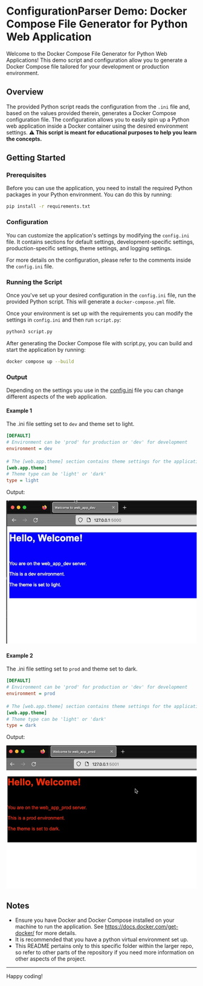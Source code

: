 # ConfigurationParser Demo: Docker Compose File Generator for Python Web Application

Welcome to the Docker Compose File Generator for Python Web Applications! This demo script and configuration allow you to generate a Docker Compose file tailored for your development or production environment.

## Overview

The provided Python script reads the configuration from the `.ini` file and, based on the values provided therein, generates a Docker Compose configuration file. The configuration allows you to easily spin up a Python web application inside a Docker container using the desired environment settings. **⚠️ This script is meant for educational purposes to help you learn the concepts.**

## Getting Started

### Prerequisites

Before you can use the application, you need to install the required Python packages in your Python environment. You can do this by running:

```bash
pip install -r requirements.txt
```

### Configuration

You can customize the application's settings by modifying the `config.ini` file. It contains sections for default settings, development-specific settings, production-specific settings, theme settings, and logging settings.

For more details on the configuration, please refer to the comments inside the `config.ini` file.

### Running the Script

Once you've set up your desired configuration in the `config.ini` file, run the provided Python script. This will generate a `docker-compose.yml` file.

Once your environment is set up with the requirements you can modify the settings in `config.ini` and then run `script.py`:

```bash
python3 script.py
```

After generating the Docker Compose file with script.py, you can build and start the application by running:

```bash
docker compose up --build
```

### Output

Depending on the settings you use in the [config.ini](config.ini) file you can change different aspects of the web application.

#### Example 1

The .ini file setting set to `dev` and theme set to light.

```ini
[DEFAULT]
# Environment can be 'prod' for production or 'dev' for development
environment = dev

# The [web.app.theme] section contains theme settings for the application.
[web.app.theme]
# Theme type can be 'light' or 'dark'
type = light
```

Output:

![dev output and light theme](./images/flask_output_for_dev_with_light_theme_set.jpg)

#### Example 2

The .ini file setting set to `prod` and theme set to dark.

```ini
[DEFAULT]
# Environment can be 'prod' for production or 'dev' for development
environment = prod

# The [web.app.theme] section contains theme settings for the application.
[web.app.theme]
# Theme type can be 'light' or 'dark'
type = dark
```

Output:

![dev output and light theme](./images/flask_output_for_prod_with_dark_theme_set.jpg)

## Notes

- Ensure you have Docker and Docker Compose installed on your machine to run the application. See <https://docs.docker.com/get-docker/> for more details.
- It is recommended that you have a python virtual environment set up.
- This README pertains only to this specific folder within the larger repo, so refer to other parts of the repository if you need more information on other aspects of the project.

---

Happy coding!

